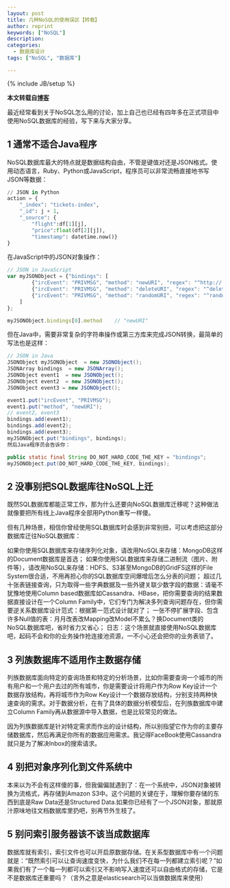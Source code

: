 ```yaml
---
layout: post
title: 几种NoSQL的使用误区【转载】
author: reprint
keywords: ["NoSQL"]
description:
categories:
  - 数据库设计
tags: ["NoSQL", "数据库"]

---
```


{% include JB/setup %}

**本文转载自[博客](http://www.justinablog.com/archives/982)**

最近经常看到关于NoSQL怎么用的讨论，加上自己也已经有四年多在正式项目中使用NoSQL数据库的经验，写下来与大家分享。

## 1 通常不适合Java程序

NoSQL数据库最大的特点就是数据结构自由，不管是键值对还是JSON格式。使用动态语言，Ruby、Python或JavaScript，程序员可以非常流畅直接地书写JSON等数据：

```python
// JSON in Python
action = {
    "_index": "tickets-index",
    "_id": j + 1,
    "_source": {
        "flight":df[1][j],
        "price":float(df[2][j]),
        "timestamp": datetime.now()}
}
```
在JavaScript中的JSON对象操作：

```javascript
// JSON in JavaScript
var myJSONObject = {"bindings": [
        {"ircEvent": "PRIVMSG", "method": "newURI", "regex": "^http://.*"},
        {"ircEvent": "PRIVMSG", "method": "deleteURI", "regex": "^delete.*"},
        {"ircEvent": "PRIVMSG", "method": "randomURI", "regex": "^random.*"}
    ]
};

myJSONObject.bindings[0].method    // "newURI"
```

但在Java中，需要非常复杂的字符串操作或第三方库来完成JSON转换，最简单的写法也是这样：

```java
// JSON in Java
JSONObject myJSONObject  = new JSONObject();
JSONArray bindings  = new JSONArray();
JSONObject event1  = new JSONObject();
JSONObject event2  = new JSONObject();
JSONObject event3 = new JSONObject();

event1.put("ircEvent", "PRIVMSG");
event1.put("method", "newURI");
// event2, event3
bindings.add(event1);
bindings.add(event2);
bindings.add(event3);
myJSONObject.put("bindings", bindings);
然后Java程序员会告诉你：

public static final String DO_NOT_HARD_CODE_THE_KEY = "bindings";
myJSONObject.put(DO_NOT_HARD_CODE_THE_KEY, bindings);
```

## 2 没事别把SQL数据库往NoSQL上迁

既然SQL数据库都能正常工作，那为什么还要向NoSQL数据库迁移呢？这种做法就像要把所有线上Java程序全部用Python重写一样傻。

但有几种场景，相信你曾经使用SQL数据库时会感到非常别扭，可以考虑把这部分数据库迁往NoSQL数据库：

如果你使用SQL数据库来存储序列化对象，请改用NoSQL来存储：MongoDB这样的Document数据库是首选；
如果你使用SQL数据库来存储二进制流（图片、附件等），请改用NoSQL来存储：HDFS、S3甚至MongoDB的GridFS这样的File System很合适，不用再担心你的SQL数据库空间爆增后怎么分表的问题；
超过几十张表链接查询，只为取得一些字典数据及一些外键关联少数字段的数据：请毫不犹豫地使用Column based数据库如Cassandra、HBase，把你需要查询的结果数据直接设计在一个Column Family中，它们专门为解决多列查询问题存在，但你需要逆关系数据库设计范式：根据第一范式设计就对了；
一张不停扩展字段、包含许多Null值的表：月月改表改Mapping改Model不累么？换Document类的NoSQL数据库吧，省时省力又省心；
日志：这个场景就直接使用NoSQL数据库吧，起码不会和你的业务操作抢连接池资源，一不小心还会把你的业务表锁了。

## 3 列族数据库不适用作主数据存储

列族数据库面向特定的查询场景和特定的分析场景，比如你需要查询一个城市的所有用户和一个用户去过的所有城市，你是需要设计将用户作为Row Key设计一个数据存放结构，再将城市作为Row Key设计一个数据存放结构，分别支持两种快速查询的需求。对于数据分析，在有了具体的数据分析模型后，在列族数据库中建立Column Family再从数据源中导入数据，也是比较常见的做法。

因为列族数据库是针对特定需求而作出的设计结构，所以别指望它作为你的主要存储数据库，然后再满足你所有的数据应用需求。我记得FaceBook使用Cassandra就只是为了解决Inbox的搜索请求。

## 4 别把对象序列化到文件系统中

本来以为不会有这样傻的事，但我偏偏就遇到了：在一个系统中，JSON对象被转换为流格式，再存储到Amazon S3中。这个问题的关键在于，理解你要存储的东西到底是Raw Data还是Structured Data.如果你已经有了一个JSON对象，那就原汁原味地往文档数据库里扔吧，别再节外生枝了。

## 5 别问索引服务器该不该当成数据库

数据库就有索引，索引文件也可以开启原数据存储。在关系型数据库中有一个问题就是：“既然索引可以让查询速度变快，为什么我们不在每一列都建立索引呢？”如果我们有了一个每一列都可以索引又不影响写入速度还可以自由格式的存储，它是不是数据库还重要吗？（言外之意是elasticsearch可以当做数据库来使用）